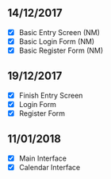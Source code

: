## 14/12/2017
  - [x] Basic Entry Screen (NM)
  - [x] Basic Login Form (NM)
  - [x] Basic Register Form (NM)
## 19/12/2017
  - [x] Finish Entry Screen
  - [x] Login Form 
  - [x] Register Form
## 11/01/2018
  - [x] Main Interface
  - [x] Calendar Interface
